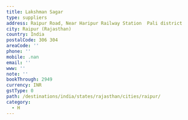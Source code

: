 ```yaml
---
title: Lakshman Sagar
type: suppliers
address: Raipur Road, Near Haripur Railway Station  Pali district
city: Raipur (Rajasthan)
country: India
postalCode: 306 304
areaCode: ''
phone: ''
mobile: .nan
email: ''
www: ''
note: ''
bookThrough: 2949
currency: INR
gstType: 0
path: /destinations/india/states/rajasthan/cities/raipur/
category:
  - H
---
```



